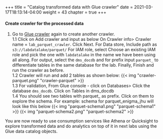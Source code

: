 +++
title = "Catalog transformed data with Glue crawler"
date = 2021-03-17T18:13:14-04:00
weight = 43
chapter = true
+++

#### Create crawler for the processed data
1.  Go to [Glue crawler](https://us-east-2.console.aws.amazon.com/glue/home?region=us-east-2#catalog:tab=crawlers) again to create another crawler.  
1.1 Click on Add crawler and input as below
    On Crawler info> Crawler name = `lab_parquet_crawler`. Click Next.
    For Data store, Include path as `s3://labdatalake/parquet/`
    For IAM role, select Choose an existing IAM role and pick the one with `labdatalake` in the name we have been using all along.
    For output, select the `dms_docdb` and for prefix input `parquet_` to differentiate tables in the same database for the lab.
    Finally, Finish and run the crawler as before.   
1.2 Crawler will run and add 2 tables as shown below:
    {{< img "crawler-parquet.png" "crawler-parquet" >}}   
1.3 For validation, From Glue console - click on Databases> Click the database `dms_docdb`. Click on Tables in dms_docdb  
1.4 You should see two tables with parquet_ as prefix. Click on them to explore the schema. For example: schema for parquet_enigma_jhu will look like this below 
    {{< img "parquet-schema1.png" "parquet-schema1" >}} 
    {{< img "parquet-schema2.png" "parquet-schema2" >}} 

You are now ready to use consumption services like Athena or Quicksight to explore transformed data and do analytics on top of it in next labs using the Glue data catalog objects.